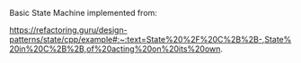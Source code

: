 Basic State Machine implemented from:

https://refactoring.guru/design-patterns/state/cpp/example#:~:text=State%20%2F%20C%2B%2B-,State%20in%20C%2B%2B,of%20acting%20on%20its%20own.